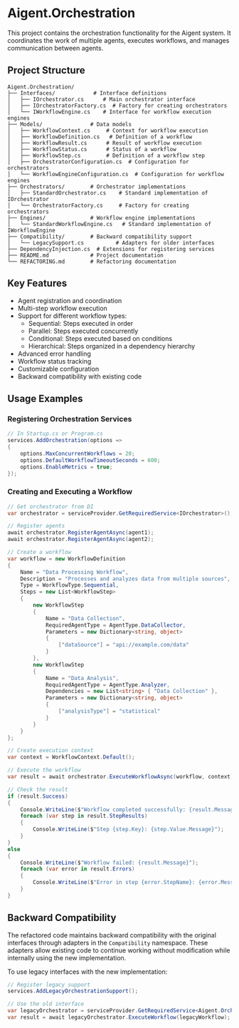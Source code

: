# Aigent.Orchestration

This project contains the orchestration functionality for the Aigent system. It coordinates the work of multiple agents, executes workflows, and manages communication between agents.

## Project Structure

```
Aigent.Orchestration/
├── Interfaces/            # Interface definitions
│   ├── IOrchestrator.cs      # Main orchestrator interface
│   ├── IOrchestratorFactory.cs  # Factory for creating orchestrators
│   └── IWorkflowEngine.cs    # Interface for workflow execution engines
├── Models/               # Data models
│   ├── WorkflowContext.cs     # Context for workflow execution
│   ├── WorkflowDefinition.cs   # Definition of a workflow
│   ├── WorkflowResult.cs      # Result of workflow execution
│   ├── WorkflowStatus.cs      # Status of a workflow
│   ├── WorkflowStep.cs        # Definition of a workflow step
│   ├── OrchestratorConfiguration.cs  # Configuration for orchestrators
│   └── WorkflowEngineConfiguration.cs  # Configuration for workflow engines
├── Orchestrators/        # Orchestrator implementations
│   ├── StandardOrchestrator.cs    # Standard implementation of IOrchestrator
│   └── OrchestratorFactory.cs     # Factory for creating orchestrators
├── Engines/              # Workflow engine implementations
│   └── StandardWorkflowEngine.cs   # Standard implementation of IWorkflowEngine
├── Compatibility/        # Backward compatibility support
│   └── LegacySupport.cs          # Adapters for older interfaces
├── DependencyInjection.cs  # Extensions for registering services
├── README.md             # Project documentation
└── REFACTORING.md        # Refactoring documentation
```

## Key Features

- Agent registration and coordination
- Multi-step workflow execution
- Support for different workflow types:
  - Sequential: Steps executed in order
  - Parallel: Steps executed concurrently
  - Conditional: Steps executed based on conditions
  - Hierarchical: Steps organized in a dependency hierarchy
- Advanced error handling
- Workflow status tracking
- Customizable configuration
- Backward compatibility with existing code

## Usage Examples

### Registering Orchestration Services

```csharp
// In Startup.cs or Program.cs
services.AddOrchestration(options =>
{
    options.MaxConcurrentWorkflows = 20;
    options.DefaultWorkflowTimeoutSeconds = 600;
    options.EnableMetrics = true;
});
```

### Creating and Executing a Workflow

```csharp
// Get orchestrator from DI
var orchestrator = serviceProvider.GetRequiredService<IOrchestrator>();

// Register agents
await orchestrator.RegisterAgentAsync(agent1);
await orchestrator.RegisterAgentAsync(agent2);

// Create a workflow
var workflow = new WorkflowDefinition
{
    Name = "Data Processing Workflow",
    Description = "Processes and analyzes data from multiple sources",
    Type = WorkflowType.Sequential,
    Steps = new List<WorkflowStep>
    {
        new WorkflowStep
        {
            Name = "Data Collection",
            RequiredAgentType = AgentType.DataCollector,
            Parameters = new Dictionary<string, object>
            {
                ["dataSource"] = "api://example.com/data"
            }
        },
        new WorkflowStep
        {
            Name = "Data Analysis",
            RequiredAgentType = AgentType.Analyzer,
            Dependencies = new List<string> { "Data Collection" },
            Parameters = new Dictionary<string, object>
            {
                ["analysisType"] = "statistical"
            }
        }
    }
};

// Create execution context
var context = WorkflowContext.Default();

// Execute the workflow
var result = await orchestrator.ExecuteWorkflowAsync(workflow, context);

// Check the result
if (result.Success)
{
    Console.WriteLine($"Workflow completed successfully: {result.Message}");
    foreach (var step in result.StepResults)
    {
        Console.WriteLine($"Step {step.Key}: {step.Value.Message}");
    }
}
else
{
    Console.WriteLine($"Workflow failed: {result.Message}");
    foreach (var error in result.Errors)
    {
        Console.WriteLine($"Error in step {error.StepName}: {error.Message}");
    }
}
```

## Backward Compatibility

The refactored code maintains backward compatibility with the original interfaces through adapters in the `Compatibility` namespace. These adapters allow existing code to continue working without modification while internally using the new implementation.

To use legacy interfaces with the new implementation:

```csharp
// Register legacy support
services.AddLegacyOrchestrationSupport();

// Use the old interface
var legacyOrchestrator = serviceProvider.GetRequiredService<Aigent.Orchestration.IOrchestrator>();
var result = await legacyOrchestrator.ExecuteWorkflow(legacyWorkflow);
```
